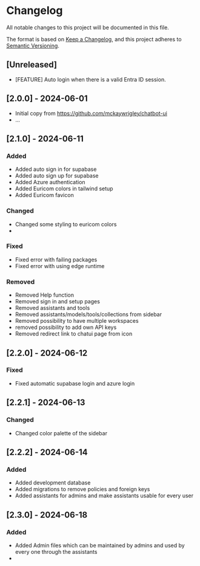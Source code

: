 # Changelog

All notable changes to this project will be documented in this file.

The format is based on [Keep a Changelog](https://keepachangelog.com/en/1.1.0/),
and this project adheres to [Semantic Versioning](https://semver.org/spec/v2.0.0.html).

## [Unreleased]

- [FEATURE] Auto login when there is a valid Entra ID session.

## [2.0.0] - 2024-06-01

- Initial copy from https://github.com/mckaywrigley/chatbot-ui
- ...

## [2.1.0] - 2024-06-11

### Added

- Added auto sign in for supabase
- Added auto sign up for supabase
- Added Azure authentication 
- Added Euricom colors in tailwind setup
- Added Euricom favicon

### Changed

- Changed some styling to euricom colors
- 
### Fixed

- Fixed error with failing packages
- Fixed error with using edge runtime

### Removed

- Removed Help function
- Removed sign in and setup pages
- Removed assistants and tools
- Removed assistants/models/tools/collections from sidebar
- Removed possibility to have multiple workspaces
- removed possibility to add own API keys
- Removed redirect link to chatui page from icon
  

## [2.2.0] - 2024-06-12

### Fixed

- Fixed automatic supabase login and azure login
  
## [2.2.1] - 2024-06-13

### Changed

- Changed color palette of the sidebar

## [2.2.2] - 2024-06-14

### Added

- Added development database
- Added migrations to remove policies and foreign keys
- Added assistants for admins and make assistants usable for every user
  
## [2.3.0] - 2024-06-18

### Added

- Added Admin files which can be maintained by admins and used by every one through the assistants
- 
  
